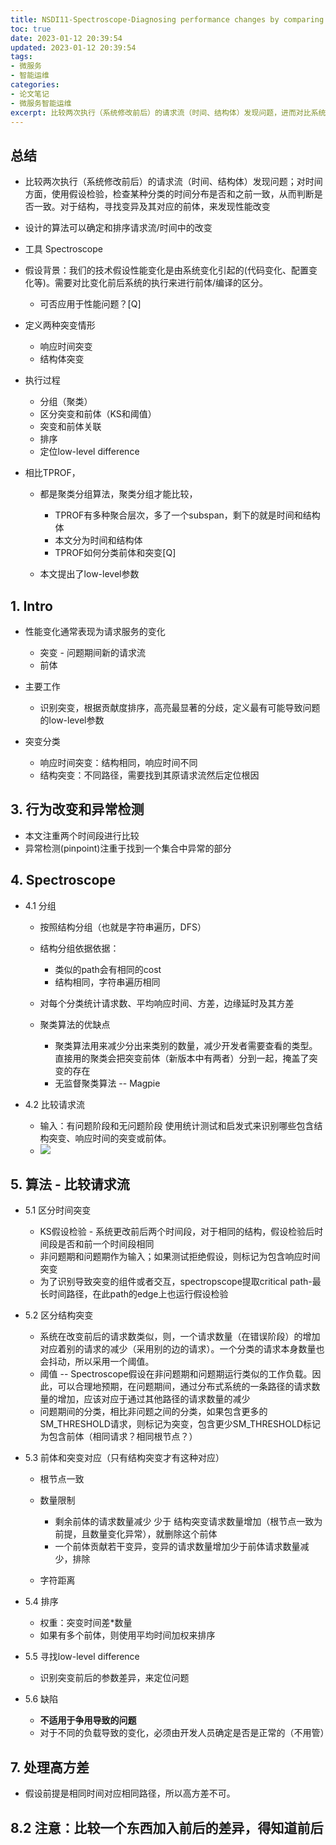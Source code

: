 ```yaml
---
title: NSDI11-Spectroscope-Diagnosing performance changes by comparing request flows
toc: true
date: 2023-01-12 20:39:54
updated: 2023-01-12 20:39:54
tags:
- 微服务
- 智能运维
categories:
- 论文笔记
- 微服务智能运维
excerpt: 比较两次执行（系统修改前后）的请求流（时间、结构体）发现问题，进而对比系统修改并定位导致问题的改动(配置等)；Google验证过的工具，有效性应该可以
---
```


## 总结

* 比较两次执行（系统修改前后）的请求流（时间、结构体）发现问题；对时间方面，使用假设检验，检查某种分类的时间分布是否和之前一致，从而判断是否一致。对于结构，寻找变异及其对应的前体，来发现性能改变
* 设计的算法可以确定和排序请求流/时间中的改变
* 工具 Spectroscope
* 假设背景：我们的技术假设性能变化是由系统变化引起的(代码变化、配置变化等)。需要对比变化前后系统的执行来进行前体/编译的区分。

  * 可否应用于性能问题？[Q]
* 定义两种突变情形

  * 响应时间突变
  * 结构体突变
* 执行过程

  * 分组（聚类）
  * 区分突变和前体（KS和阈值）
  * 突变和前体关联
  * 排序
  * 定位low-level difference
* 相比TPROF，

  * 都是聚类分组算法，聚类分组才能比较，

    * TPROF有多种聚合层次，多了一个subspan，剩下的就是时间和结构体
    * 本文分为时间和结构体
    * TPROF如何分类前体和突变[Q]
  * 本文提出了low-level参数

## 1. Intro

* 性能变化通常表现为请求服务的变化

  * 突变 - 问题期间新的请求流
  * 前体
* 主要工作

  * 识别突变，根据贡献度排序，高亮最显著的分歧，定义最有可能导致问题的low-level参数
* 突变分类

  * 响应时间突变：结构相同，响应时间不同
  * 结构突变：不同路径，需要找到其原请求流然后定位根因
## 3. 行为改变和异常检测

* 本文注重两个时间段进行比较
* 异常检测(pinpoint)注重于找到一个集合中异常的部分
## 4. Spectroscope

* 4.1 分组

  * 按照结构分组（也就是字符串遍历，DFS）
  * 结构分组依据依据：

    * 类似的path会有相同的cost
    * 结构相同，字符串遍历相同
  * 对每个分类统计请求数、平均响应时间、方差，边缘延时及其方差
  * 聚类算法的优缺点

    * 聚类算法用来减少分出来类别的数量，减少开发者需要查看的类型。直接用的聚类会把突变前体（新版本中有两者）分到一起，掩盖了突变的存在
    * 无监督聚类算法 -- Magpie
* 4.2 比较请求流

  * 输入：有问题阶段和无问题阶段
    使用统计测试和启发式来识别哪些包含结构突变、响应时间的突变或前体。
  * ![](image-20220105103420-bqyozz6.png)
## 5. 算法 - 比较请求流

* 5.1 区分时间突变

  * KS假设检验 - 系统更改前后两个时间段，对于相同的结构，假设检验后时间段是否和前一个时间段相同
  * 非问题期和问题期作为输入；如果测试拒绝假设，则标记为包含响应时间突变
  * 为了识别导致突变的组件或者交互，spectropscope提取critical path-最长时间路径，在此path的edge上也运行假设检验
* 5.2 区分结构突变

  * 系统在改变前后的请求数类似，则，一个请求数量（在错误阶段）的增加对应着别的请求的减少（采用别的边的请求）。一个分类的请求本身数量也会抖动，所以采用一个阈值。
  * 阈值 -- Spectroscope假设在非问题期和问题期运行类似的工作负载。因此，可以合理地预期，在问题期间，通过分布式系统的一条路径的请求数量的增加，应该对应于通过其他路径的请求数量的减少
  * 问题期间的分类，相比非问题之间的分类，如果包含更多的SM_THRESHOLD请求，则标记为突变，包含更少SM_THRESHOLD标记为包含前体（相同请求？相同根节点？）
* 5.3 前体和突变对应（只有结构突变才有这种对应）

  * 根节点一致
  * 数量限制

    * 剩余前体的请求数量减少 少于 结构突变请求数量增加（根节点一致为前提，且数量变化异常），就删除这个前体
    * 一个前体贡献若干变异，变异的请求数量增加少于前体请求数量减少，排除
  * 字符距离
* 5.4 排序

  * 权重：突变时间差*数量
  * 如果有多个前体，则使用平均时间加权来排序
* 5.5 寻找low-level difference

  * 识别突变前后的参数差异，来定位问题
* 5.6 缺陷

  * **不适用于争用导致的问题**
  * 对于不同的负载导致的变化，必须由开发人员确定是否是正常的（不用管）
## 7. 处理高方差

* 假设前提是相同时间对应相同路径，所以高方差不可。
## 8.2 注意：比较一个东西加入前后的差异，得知道前后